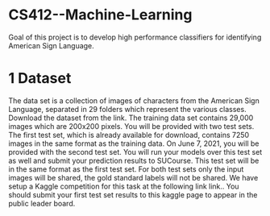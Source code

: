 # CS412--Machine-Learning
 Goal of this project is to develop high performance classifiers for identifying American Sign Language.
# 1 Dataset
The data set is a collection of images of characters from the American Sign Language, separated in 29 folders which represent the various classes.
Download the dataset from the link. The training data set contains 29,000 images which are 200x200 pixels.
You will be provided with two test sets. The first test set, which is already available for download, contains 7250 images in the same format as the training data.
On June 7, 2021, you will be provided with the second test set. You will run your models over this test set as well and submit your prediction results to SUCourse. This test set will be in the same format as the first test set.
For both test sets only the input images will be shared, the gold standard labels will not be shared.
We have setup a Kaggle competition for this task at the following link link.. You should submit your first test set results to this kaggle page to appear in the public leader board.
